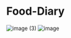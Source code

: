 # Food-Diary

![image (3)](https://github.com/Lepre-CHAU-n/Food-Diary/assets/71118130/84010690-fbc0-4331-929e-88973ae2578a)
![image](https://github.com/Lepre-CHAU-n/Food-Diary/assets/71118130/1dc0d533-cdd4-41a1-8138-509feb2d2fad)

